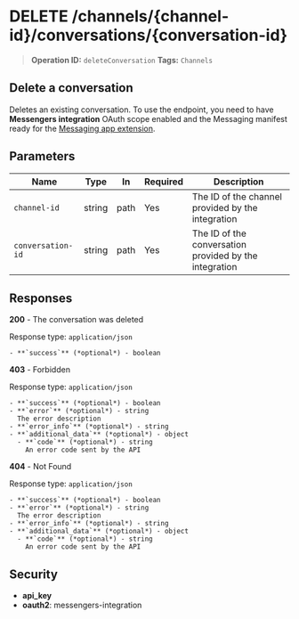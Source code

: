 # DELETE /channels/{channel-id}/conversations/{conversation-id}

> **Operation ID:** `deleteConversation`
> **Tags:** `Channels`

## Delete a conversation

Deletes an existing conversation. To use the endpoint, you need to have **Messengers integration** OAuth scope enabled and the Messaging manifest ready for the [Messaging app extension](https://pipedrive.readme.io/docs/messaging-app-extension).

## Parameters

| Name | Type | In | Required | Description |
|------|------|-------|----------|-------------|
| `channel-id` | string | path | Yes | The ID of the channel provided by the integration |
| `conversation-id` | string | path | Yes | The ID of the conversation provided by the integration |

## Responses

**200** - The conversation was deleted

Response type: `application/json`

```
- **`success`** (*optional*) - boolean
```

**403** - Forbidden

Response type: `application/json`

```
- **`success`** (*optional*) - boolean
- **`error`** (*optional*) - string
  The error description
- **`error_info`** (*optional*) - string
- **`additional_data`** (*optional*) - object
  - **`code`** (*optional*) - string
    An error code sent by the API
```

**404** - Not Found

Response type: `application/json`

```
- **`success`** (*optional*) - boolean
- **`error`** (*optional*) - string
  The error description
- **`error_info`** (*optional*) - string
- **`additional_data`** (*optional*) - object
  - **`code`** (*optional*) - string
    An error code sent by the API
```


## Security

- **api_key**
- **oauth2**: messengers-integration
